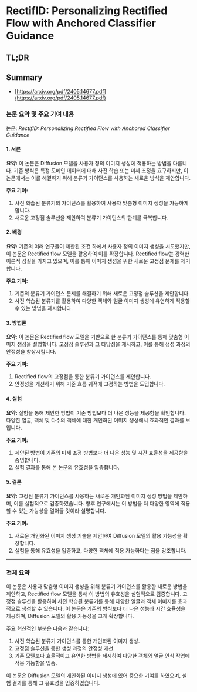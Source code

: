# RectifID: Personalizing Rectified Flow with Anchored Classifier Guidance
## TL;DR
## Summary
- [https://arxiv.org/pdf/2405.14677.pdf](https://arxiv.org/pdf/2405.14677.pdf)

### 논문 요약 및 주요 기여 내용
논문: *RectifID: Personalizing Rectified Flow with Anchored Classifier Guidance*

#### 1. 서론
**요약:** 
이 논문은 Diffusion 모델을 사용자 정의 이미지 생성에 적용하는 방법을 다룹니다. 기존 방식은 특정 도메인 데이터에 대해 사전 학습 또는 미세 조정을 요구하지만, 이 논문에서는 이를 해결하기 위해 분류기 가이던스를 사용하는 새로운 방식을 제안합니다.

**주요 기여:** 
1. 사전 학습된 분류기의 가이던스를 활용하여 사용자 맞춤형 이미지 생성을 가능하게 합니다.
2. 새로운 고정점 솔루션을 제안하여 분류기 가이던스의 한계를 극복합니다.

#### 2. 배경
**요약:**
기존의 여러 연구들이 제한된 조건 하에서 사용자 정의 이미지 생성을 시도했지만, 이 논문은 Rectified flow 모델을 활용하여 이를 확장합니다. Rectified flow는 강력한 이론적 성질을 가지고 있으며, 이를 통해 이미지 생성을 위한 새로운 고정점 문제를 제기합니다.

**주요 기여:** 
1. 기존의 분류기 가이던스 문제를 해결하기 위해 새로운 고정점 솔루션을 제안합니다.
2. 사전 학습된 분류기를 활용하여 다양한 객체와 얼굴 이미지 생성에 유연하게 적용할 수 있는 방법을 제시합니다.

#### 3. 방법론
**요약:** 
이 논문은 Rectified flow 모델을 기반으로 한 분류기 가이던스를 통해 맞춤형 이미지 생성을 설명합니다. 고정점 솔루션과 그 타당성을 제시하고, 이를 통해 생성 과정의 안정성을 향상시킵니다.

**주요 기여:** 
1. Rectified flow의 고정점을 통한 분류기 가이던스를 제안합니다.
2. 안정성을 개선하기 위해 기준 흐름 궤적에 고정하는 방법을 도입합니다.

#### 4. 실험
**요약:** 
실험을 통해 제안한 방법이 기존 방법보다 더 나은 성능을 제공함을 확인합니다. 다양한 얼굴, 객체 및 다수의 객체에 대한 개인화된 이미지 생성에서 효과적인 결과를 보입니다.

**주요 기여:** 
1. 제안된 방법이 기존의 미세 조정 방법보다 더 나은 성능 및 시간 효율성을 제공함을 증명합니다.
2. 실험 결과를 통해 본 논문의 유효성을 입증합니다.

#### 5. 결론
**요약:** 
고정된 분류기 가이던스를 사용하는 새로운 개인화된 이미지 생성 방법을 제안하며, 이를 실험적으로 검증하였습니다. 향후 연구에서는 이 방법을 더 다양한 영역에 적용할 수 있는 가능성을 열어둘 것이라 설명합니다.

**주요 기여:** 
1. 새로운 개인화된 이미지 생성 기술을 제안하여 Diffusion 모델의 활용 가능성을 확장합니다.
2. 실험을 통해 유효성을 입증하고, 다양한 객체에 적용 가능하다는 점을 강조합니다.

---

### 전체 요약
이 논문은 사용자 맞춤형 이미지 생성을 위해 분류기 가이던스를 활용한 새로운 방법을 제안하고, Rectified flow 모델을 통해 이 방법의 유효성을 실험적으로 검증합니다. 고정점 솔루션을 활용하여 사전 학습된 분류기를 통해 다양한 얼굴과 객체 이미지를 효과적으로 생성할 수 있습니다. 이 논문은 기존의 방식보다 더 나은 성능과 시간 효율성을 제공하며, Diffusion 모델의 활용 가능성을 크게 확장합니다. 

주요 혁신적인 부분은 다음과 같습니다:
1. 사전 학습된 분류기 가이던스를 통한 개인화된 이미지 생성.
2. 고정점 솔루션을 통한 생성 과정의 안정성 개선.
3. 기존 모델보다 효율적이고 유연한 방법을 제시하여 다양한 객체와 얼굴 인식 작업에 적용 가능함을 입증.

이 논문은 Diffusion 모델의 개인화된 이미지 생성에 있어 중요한 기여를 하였으며, 실험 결과를 통해 그 유효성을 입증하였습니다.